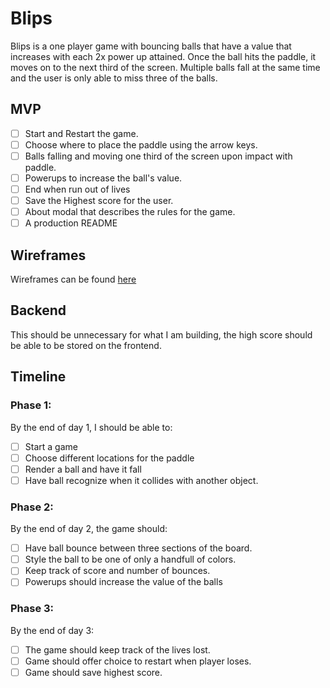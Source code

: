 # Blips
Blips is a one player game with bouncing balls that have a value that increases with each 2x power up attained. Once the ball hits the paddle, it moves on to the next third of the screen. Multiple balls fall at the same time and the user is only able to miss three of the balls.
## MVP
- [ ] Start and Restart the game.
- [ ] Choose where to place the paddle using the arrow keys.
- [ ] Balls falling and moving one third of the screen upon impact with paddle.
- [ ] Powerups to increase the ball's value.
- [ ] End when run out of lives
- [ ] Save the Highest score for the user.
- [ ] About modal that describes the rules for the game.
- [ ] A production README

## Wireframes
Wireframes can be found [here](https://wireframe.cc/pnKSjE)

## Backend
This should be unnecessary for what I am building, the high score should be able to be stored on the frontend.

## Timeline
### Phase 1: 
By the end of day 1, I should be able to:
- [ ] Start a game
- [ ] Choose different locations for the paddle
- [ ] Render a ball and have it fall
- [ ] Have ball recognize when it collides with another object.

### Phase 2:
By the end of day 2, the game should:
- [ ] Have ball bounce between three sections of the board.
- [ ] Style the ball to be one of only a handfull of colors.
- [ ] Keep track of score and number of bounces.
- [ ] Powerups should increase the value of the balls

### Phase 3:
By the end of day 3:
- [ ] The game should keep track of the lives lost.
- [ ] Game should offer choice to restart when player loses.
- [ ] Game should save highest score.
